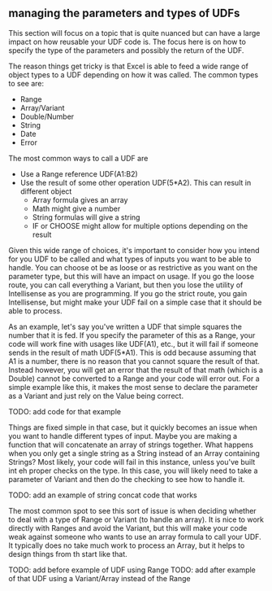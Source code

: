 ## managing the parameters and types of UDFs

This section will focus on a topic that is quite nuanced but can have a large impact on how reusable your UDF code is.  The focus here is on how to specify the type of the parameters and possibly the return of the UDF.

The reason things get tricky is that Excel is able to feed a wide range of object types to a UDF depending on how it was called.  The common types to see are:

* Range
* Array/Variant
* Double/Number
* String
* Date
* Error

The most common ways to call a UDF are

* Use a Range reference UDF(A1:B2)
* Use the result of some other operation UDF(5*A2).  This can result in different object
    * Array formula gives an array
    * Math might give a number
    * String formulas will give a string
    * IF or CHOOSE might allow for multiple options depending on the result

Given this wide range of choices, it's important to consider how you intend for you UDF to be called and what types of inputs you want to be able to handle.  You can choose ot be as loose or as restrictive as you want on the parameter type, but this will have an impact on usage.  If you go the loose route, you can call everything a Variant, but then you lose the utility of Intellisense as you are programming.  If you go the strict route, you gain Intellisense, but might make your UDF fail on a simple case that it should be able to process.

As an example, let's say you've written a UDF that simple squares the number that it is fed.  If you specify the parameter of this as a Range, your code will work fine with usages like UDF(A1), etc., but it will fail if someone sends in the result of math UDF(5*A1).  This is odd because assuming that A1 is a number, there is no reason that you cannot square the result of that.  Instead however, you will get an error that the result of that math (which is a Double) cannot be converted to a Range and your code will error out.  For a simple example like this, it makes the most sense to declare the parameter as a Variant and just rely on the Value being correct.

TODO: add code for that example

Things are fixed simple in that case, but it quickly becomes an issue when you want to handle different types of input.  Maybe you are making a function that will concatenate an array of strings together.  What happens when you only get a single string as a String instead of an Array containing Strings?  Most likely, your code will fail in this instance, unless you've built int eh proper checks on the type. In this case, you will likely need to take a parameter of Variant and then do the checking to see how to handle it.

TODO: add an example of string concat code that works

The most common spot to see this sort of issue is when deciding whether to deal with a type of Range or Variant (to handle an array).  It is nice to work directly with Ranges and avoid the Variant, but this will make your code weak against someone who wants to use an array formula to call your UDF.  It typically does no take much work to process an Array, but it helps to design things from th start like that.

TODO: add before example of UDF using Range
TODO: add after example of that UDF using a Variant/Array instead of the Range
